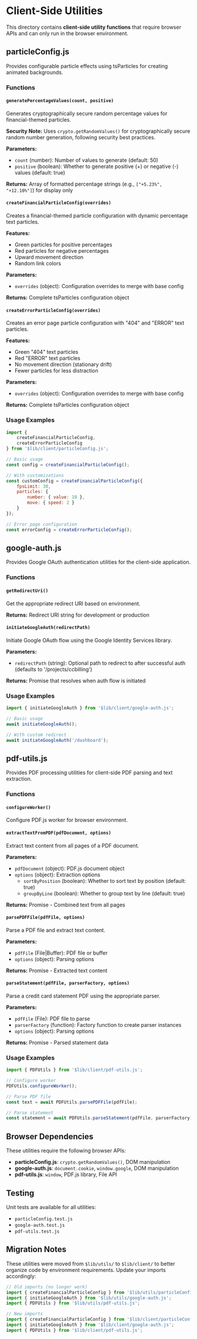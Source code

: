 # Client-Side Utilities

This directory contains **client-side utility functions** that require browser APIs and can only run in the browser environment.

## particleConfig.js

Provides configurable particle effects using tsParticles for creating animated backgrounds.

### Functions

#### `generatePercentageValues(count, positive)`

Generates cryptographically secure random percentage values for financial-themed particles.

**Security Note:** Uses `crypto.getRandomValues()` for cryptographically secure random number generation, following security best practices.

**Parameters:**
- `count` (number): Number of values to generate (default: 50)
- `positive` (boolean): Whether to generate positive (+) or negative (-) values (default: true)

**Returns:** Array of formatted percentage strings (e.g., `["+5.23%", "+12.10%"]`) for display only

#### `createFinancialParticleConfig(overrides)`

Creates a financial-themed particle configuration with dynamic percentage text particles.

**Features:**
- Green particles for positive percentages
- Red particles for negative percentages
- Upward movement direction
- Random link colors

**Parameters:**
- `overrides` (object): Configuration overrides to merge with base config

**Returns:** Complete tsParticles configuration object

#### `createErrorParticleConfig(overrides)`

Creates an error page particle configuration with "404" and "ERROR" text particles.

**Features:**
- Green "404" text particles
- Red "ERROR" text particles
- No movement direction (stationary drift)
- Fewer particles for less distraction

**Parameters:**
- `overrides` (object): Configuration overrides to merge with base config

**Returns:** Complete tsParticles configuration object

### Usage Examples

```javascript
import {
	createFinancialParticleConfig,
	createErrorParticleConfig
} from '$lib/client/particleConfig.js';

// Basic usage
const config = createFinancialParticleConfig();

// With customizations
const customConfig = createFinancialParticleConfig({
	fpsLimit: 30,
	particles: {
		number: { value: 10 },
		move: { speed: 2 }
	}
});

// Error page configuration
const errorConfig = createErrorParticleConfig();
```

## google-auth.js

Provides Google OAuth authentication utilities for the client-side application.

### Functions

#### `getRedirectUri()`

Get the appropriate redirect URI based on environment.

**Returns:** Redirect URI string for development or production

#### `initiateGoogleAuth(redirectPath)`

Initiate Google OAuth flow using the Google Identity Services library.

**Parameters:**
- `redirectPath` (string): Optional path to redirect to after successful auth (defaults to '/projects/ccbilling')

**Returns:** Promise that resolves when auth flow is initiated

### Usage Examples

```javascript
import { initiateGoogleAuth } from '$lib/client/google-auth.js';

// Basic usage
await initiateGoogleAuth();

// With custom redirect
await initiateGoogleAuth('/dashboard');
```

## pdf-utils.js

Provides PDF processing utilities for client-side PDF parsing and text extraction.

### Functions

#### `configureWorker()`

Configure PDF.js worker for browser environment.

#### `extractTextFromPDF(pdfDocument, options)`

Extract text content from all pages of a PDF document.

**Parameters:**
- `pdfDocument` (object): PDF.js document object
- `options` (object): Extraction options
  - `sortByPosition` (boolean): Whether to sort text by position (default: true)
  - `groupByLine` (boolean): Whether to group text by line (default: true)

**Returns:** Promise<string> - Combined text from all pages

#### `parsePDFFile(pdfFile, options)`

Parse a PDF file and extract text content.

**Parameters:**
- `pdfFile` (File|Buffer): PDF file or buffer
- `options` (object): Parsing options

**Returns:** Promise<string> - Extracted text content

#### `parseStatement(pdfFile, parserFactory, options)`

Parse a credit card statement PDF using the appropriate parser.

**Parameters:**
- `pdfFile` (File): PDF file to parse
- `parserFactory` (function): Factory function to create parser instances
- `options` (object): Parsing options

**Returns:** Promise<object> - Parsed statement data

### Usage Examples

```javascript
import { PDFUtils } from '$lib/client/pdf-utils.js';

// Configure worker
PDFUtils.configureWorker();

// Parse PDF file
const text = await PDFUtils.parsePDFFile(pdfFile);

// Parse statement
const statement = await PDFUtils.parseStatement(pdfFile, parserFactory);
```

## Browser Dependencies

These utilities require the following browser APIs:

- **particleConfig.js**: `crypto.getRandomValues()`, DOM manipulation
- **google-auth.js**: `document.cookie`, `window.google`, DOM manipulation
- **pdf-utils.js**: `window`, PDF.js library, File API

## Testing

Unit tests are available for all utilities:
- `particleConfig.test.js`
- `google-auth.test.js`
- `pdf-utils.test.js`

## Migration Notes

These utilities were moved from `$lib/utils/` to `$lib/client/` to better organize code by environment requirements. Update your imports accordingly:

```javascript
// Old imports (no longer work)
import { createFinancialParticleConfig } from '$lib/utils/particleConfig.js';
import { initiateGoogleAuth } from '$lib/utils/google-auth.js';
import { PDFUtils } from '$lib/utils/pdf-utils.js';

// New imports
import { createFinancialParticleConfig } from '$lib/client/particleConfig.js';
import { initiateGoogleAuth } from '$lib/client/google-auth.js';
import { PDFUtils } from '$lib/client/pdf-utils.js';
```